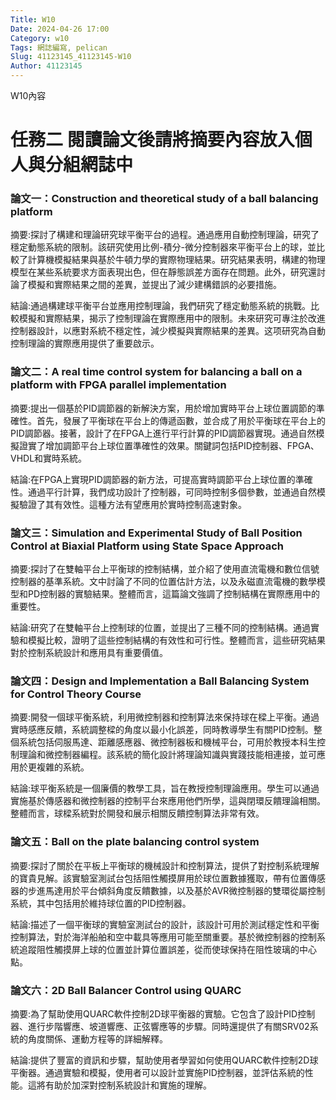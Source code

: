 ```yaml
---
Title: W10
Date: 2024-04-26 17:00
Category: w10
Tags: 網誌編寫, pelican
Slug: 41123145_41123145-W10
Author: 41123145
---
```


W10內容

<!-- PELICAN_END_SUMMARY -->
# 任務二 閱讀論文後請將摘要內容放入個人與分組網誌中

### 論文一：Construction and theoretical study of a ball balancing platform

摘要:探討了構建和理論研究球平衡平台的過程。通過應用自動控制理論，研究了穩定動態系統的限制。該研究使用比例-積分-微分控制器來平衡平台上的球，並比較了計算機模擬結果與基於牛頓力學的實際物理結果。研究結果表明，構建的物理模型在某些系統要求方面表現出色，但在靜態誤差方面存在問題。此外，研究還討論了模擬和實際結果之間的差異，並提出了減少建構錯誤的必要措施。

結論:通過構建球平衡平台並應用控制理論，我們研究了穩定動態系統的挑戰。比較模擬和實際結果，揭示了控制理論在實際應用中的限制。未來研究可專注於改進控制器設計，以應對系統不穩定性，減少模擬與實際結果的差異。这项研究為自動控制理論的實際應用提供了重要啟示。

### 論文二：A real time control system for balancing a ball on a platform with FPGA parallel implementation

摘要:提出一個基於PID調節器的新解決方案，用於增加實時平台上球位置調節的準確性。首先，發展了平衡球在平台上的傳遞函數，並合成了用於平衡球在平台上的PID調節器。接著，設計了在FPGA上進行平行計算的PID調節器實現。通過自然模擬證實了增加調節平台上球位置準確性的效果。關鍵詞包括PID控制器、FPGA、VHDL和實時系統。

結論:在FPGA上實現PID調節器的新方法，可提高實時調節平台上球位置的準確性。通過平行計算，我們成功設計了控制器，可同時控制多個參數，並通過自然模擬驗證了其有效性。這種方法有望應用於實時控制高速對象。

### 論文三：Simulation and Experimental Study of Ball Position Control at Biaxial Platform using State Space Approach

摘要:探討了在雙軸平台上平衡球的控制結構，並介紹了使用直流電機和數位信號控制器的基準系統。文中討論了不同的位置估計方法，以及永磁直流電機的數學模型和PD控制器的實驗結果。整體而言，這篇論文強調了控制結構在實際應用中的重要性。

結論:研究了在雙軸平台上控制球的位置，並提出了三種不同的控制結構。通過實驗和模擬比較，證明了這些控制結構的有效性和可行性。整體而言，這些研究結果對於控制系統設計和應用具有重要價值。

### 論文四：Design and Implementation a Ball Balancing System for Control Theory Course

摘要:開發一個球平衡系統，利用微控制器和控制算法來保持球在樑上平衡。通過實時感應反饋，系統調整樑的角度以最小化誤差，同時教導學生有關PID控制。整個系統包括伺服馬達、距離感應器、微控制器板和機械平台，可用於教授本科生控制理論和微控制器編程。該系統的簡化設計將理論知識與實踐技能相連接，並可應用於更複雜的系統。

結論:球平衡系統是一個廉價的教學工具，旨在教授控制理論應用。學生可以通過實施基於傳感器和微控制器的控制平台來應用他們所學，這與閉環反饋理論相關。整體而言，球樑系統對於開發和展示相關反饋控制算法非常有效。

### 論文五：Ball on the plate balancing control system

摘要:探討了關於在平板上平衡球的機械設計和控制算法，提供了對控制系統理解的寶貴見解。該實驗室測試台包括阻性觸摸屏用於球位置數據獲取，帶有位置傳感器的步進馬達用於平台傾斜角度反饋數據，以及基於AVR微控制器的雙環從屬控制系統，其中包括用於維持球位置的PID控制器。

結論:描述了一個平衡球的實驗室測試台的設計，該設計可用於測試穩定性和平衡控制算法，對於海洋船舶和空中載具等應用可能至關重要。基於微控制器的控制系統追蹤阻性觸摸屏上球的位置並計算位置誤差，從而使球保持在阻性玻璃的中心點。

### 論文六：2D Ball Balancer Control using QUARC

摘要:為了幫助使用QUARC軟件控制2D球平衡器的實驗。它包含了設計PID控制器、進行步階響應、坡道響應、正弦響應等的步驟。同時還提供了有關SRV02系統的角度關係、運動方程等的詳細解釋。

結論:提供了豐富的資訊和步驟，幫助使用者學習如何使用QUARC軟件控制2D球平衡器。通過實驗和模擬，使用者可以設計並實施PID控制器，並評估系統的性能。這將有助於加深對控制系統設計和實施的理解。